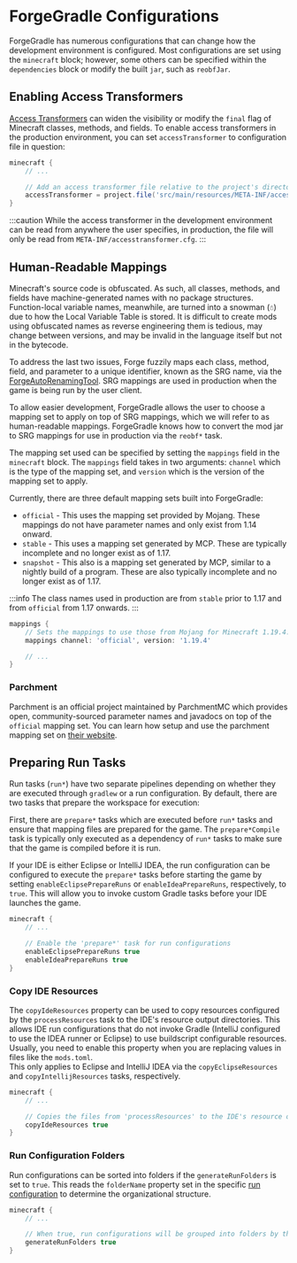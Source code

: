 ForgeGradle Configurations
==========================

ForgeGradle has numerous configurations that can change how the development environment is configured. Most configurations are set using the `minecraft` block; however, some others can be specified within the `dependencies` block or modify the built `jar`, such as `reobfJar`.

Enabling Access Transformers
----------------------------

[Access Transformers][at] can widen the visibility or modify the `final` flag of Minecraft classes, methods, and fields. To enable access transformers in the production environment, you can set `accessTransformer` to configuration file in question:

```gradle
minecraft {
    // ...

    // Add an access transformer file relative to the project's directory
    accessTransformer = project.file('src/main/resources/META-INF/accesstransformer.cfg')
}
```

:::caution
While the access transformer in the development environment can be read from anywhere the user specifies, in production, the file will only be read from `META-INF/accesstransformer.cfg`.
:::

Human-Readable Mappings
-----------------------

Minecraft's source code is obfuscated. As such, all classes, methods, and fields have machine-generated names with no package structures. Function-local variable names, meanwhile, are turned into a snowman (`☃`) due to how the Local Variable Table is stored. It is difficult to create mods using obfuscated names as reverse engineering them is tedious, may change between versions, and may be invalid in the language itself but not in the bytecode.

To address the last two issues, Forge fuzzily maps each class, method, field, and parameter to a unique identifier, known as the SRG name, via the [ForgeAutoRenamingTool][fart]. SRG mappings are used in production when the game is being run by the user client.

To allow easier development, ForgeGradle allows the user to choose a mapping set to apply on top of SRG mappings, which we will refer to as human-readable mappings. ForgeGradle knows how to convert the mod jar to SRG mappings for use in production via the `reobf*` task.

The mapping set used can be specified by setting the `mappings` field in the `minecraft` block. The `mappings` field takes in two arguments: `channel` which is the type of the mapping set, and `version` which is the version of the mapping set to apply.

Currently, there are three default mapping sets built into ForgeGradle:

* `official` - This uses the mapping set provided by Mojang. These mappings do not have parameter names and only exist from 1.14 onward.
* `stable` - This uses a mapping set generated by MCP. These are typically incomplete and no longer exist as of 1.17.
* `snapshot` - This also is a mapping set generated by MCP, similar to a nightly build of a program. These are also typically incomplete and no longer exist as of 1.17.

:::info
The class names used in production are from `stable` prior to 1.17 and from `official` from 1.17 onwards.
:::

```gradle
mappings {
    // Sets the mappings to use those from Mojang for Minecraft 1.19.4.
    mappings channel: 'official', version: '1.19.4'

    // ...
}
```

### Parchment

Parchment is an official project maintained by ParchmentMC which provides open, community-sourced parameter names and javadocs on top of the `official` mapping set. You can learn how setup and use the parchment mapping set on [their website][parchment].

Preparing Run Tasks
-------------------

Run tasks (`run*`) have two separate pipelines depending on whether they are executed through `gradlew` or a run configuration. By default, there are two tasks that prepare the workspace for execution:

First, there are `prepare*` tasks which are executed before `run*` tasks and ensure that mapping files are prepared for the game. The `prepare*Compile` task is typically only executed as a dependency of `run*` tasks to make sure that the game is compiled before it is run.

If your IDE is either Eclipse or IntelliJ IDEA, the run configuration can be configured to execute the `prepare*` tasks before starting the game by setting `enableEclipsePrepareRuns` or `enableIdeaPrepareRuns`, respectively, to `true`. This will allow you to invoke custom Gradle tasks before your IDE launches the game.

```gradle
minecraft {
    // ...

    // Enable the 'prepare*' task for run configurations
    enableEclipsePrepareRuns true
    enableIdeaPrepareRuns true
}
```

### Copy IDE Resources

The `copyIdeResources` property can be used to copy resources configured by the `processResources` task to the IDE's resource output directories. This allows IDE run configurations that do not invoke Gradle (IntelliJ configured to use the IDEA runner or Eclipse) to use buildscript configurable resources. Usually, you need to enable this property when you are replacing values in files like the `mods.toml`.  
This only applies to Eclipse and IntelliJ IDEA via the `copyEclipseResources` and `copyIntellijResources` tasks, respectively.

```gradle
minecraft {
    // ...

    // Copies the files from 'processResources' to the IDE's resource output directories
    copyIdeResources true
}
```

### Run Configuration Folders

Run configurations can be sorted into folders if the `generateRunFolders` is set to `true`. This reads the `folderName` property set in the specific [run configuration][run] to determine the organizational structure.

```gradle
minecraft {
    // ...

    // When true, run configurations will be grouped into folders by their 'folderName'
    generateRunFolders true
}
```

[at]: https://docs.minecraftforge.net/en/latest/advanced/accesstransformers/
[fart]: https://github.com/MinecraftForge/ForgeAutoRenamingTool
[parchment]: https://parchmentmc.org/docs/getting-started
[run]: ./runs.md#run-configurations
